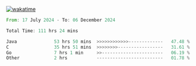 [![wakatime](https://wakatime.com/badge/user/5970ac98-85fb-4bfd-a7d8-142e7d5bd274.svg)](https://wakatime.com/@5970ac98-85fb-4bfd-a7d8-142e7d5bd274)

<!--START_SECTION:waka-->

```rust
From: 17 July 2024 - To: 06 December 2024

Total Time: 111 hrs 24 mins

Java              53 hrs 50 mins  >>>>>>>>>>>>-------------   47.48 %
C                 35 hrs 51 mins  >>>>>>>>-----------------   31.61 %
Go                7 hrs 1 min     >>-----------------------   06.19 %
Other             2 hrs           -------------------------   01.78 %
```

<!--END_SECTION:waka-->

